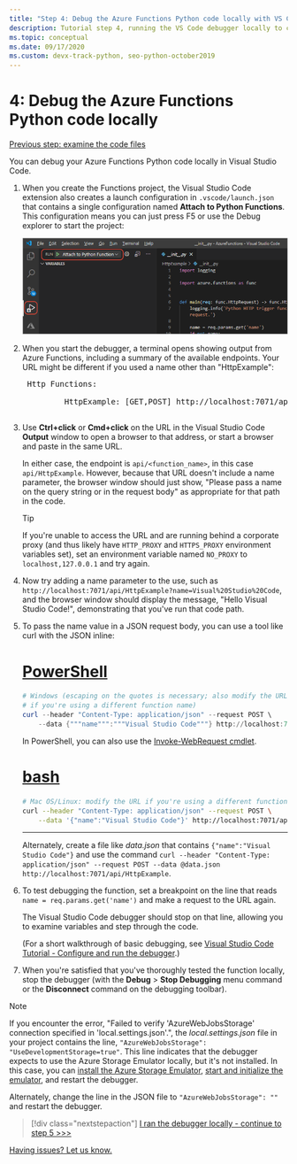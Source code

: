 ```yaml
---
title: "Step 4: Debug the Azure Functions Python code locally with VS Code"
description: Tutorial step 4, running the VS Code debugger locally to check your Python code.
ms.topic: conceptual
ms.date: 09/17/2020
ms.custom: devx-track-python, seo-python-october2019
---
```


# 4: Debug the Azure Functions Python code locally

[Previous step: examine the code files](tutorial-vs-code-serverless-python-03.md)

You can debug your Azure Functions Python code locally in Visual Studio Code.

1. When you create the Functions project, the Visual Studio Code extension also creates a launch configuration in `.vscode/launch.json` that contains a single configuration named **Attach to Python Functions**. This configuration means you can just press F5 or use the Debug explorer to start the project:

    ![Configuration for Debug explorer to start a Python project](media/tutorial-vs-code-serverless-python/configuration-to-start-a-python-project-for-debugging.png)

1. When you start the debugger, a terminal opens showing output from Azure Functions, including a summary of the available endpoints. Your URL might be different if you used a name other than "HttpExample":

    <pre>
    Http Functions:

            HttpExample: [GET,POST] http://localhost:7071/api/HttpExample
    </pre>

1. Use **Ctrl+click** or **Cmd+click** on the URL in the Visual Studio Code **Output** window to open a browser to that address, or start a browser and paste in the same URL.

    In either case, the endpoint is `api/<function_name>`, in this case `api/HttpExample`. However, because that URL doesn't include a name parameter, the browser window should just show, "Please pass a name on the query string or in the request body" as appropriate for that path in the code.

    > [!TIP]
    > If you're unable to access the URL and are running behind a corporate proxy (and thus likely have `HTTP_PROXY` and `HTTPS_PROXY` environment variables set), set an environment variable named `NO_PROXY` to `localhost,127.0.0.1` and try again.

1. Now try adding a name parameter to the use, such as `http://localhost:7071/api/HttpExample?name=Visual%20Studio%20Code`, and the browser window should display the message, "Hello Visual Studio Code!", demonstrating that you've run that code path.

1. To pass the name value in a JSON request body, you can use a tool like curl with the JSON inline:

    # [PowerShell](#tab/powershell)

    ```powershell
    # Windows (escaping on the quotes is necessary; also modify the URL
    # if you're using a different function name)
    curl --header "Content-Type: application/json" --request POST \
        --data {"""name""":"""Visual Studio Code"""} http://localhost:7071/api/HttpExample
    ```

    In PowerShell, you can also use the [Invoke-WebRequest cmdlet](/powershell/module/microsoft.powershell.utility/invoke-webrequest).

    # [bash](#tab/bash)

    ```bash
    # Mac OS/Linux: modify the URL if you're using a different function name
    curl --header "Content-Type: application/json" --request POST \
        --data '{"name":"Visual Studio Code"}' http://localhost:7071/api/HttpExample
    ```

    ---

    Alternately, create a file like *data.json* that contains `{"name":"Visual Studio Code"}` and use the command `curl --header "Content-Type: application/json" --request POST --data @data.json http://localhost:7071/api/HttpExample`.

1. To test debugging the function, set a breakpoint on the line that reads `name = req.params.get('name')` and make a request to the URL again.

    The Visual Studio Code debugger should stop on that line, allowing you to examine variables and step through the code.

    (For a short walkthrough of basic debugging, see [Visual Studio Code Tutorial - Configure and run the debugger](https://code.visualstudio.com/docs/python/python-tutorial#configure-and-run-the-debugger).)

1. When you're satisfied that you've thoroughly tested the function locally, stop the debugger (with the **Debug** > **Stop Debugging** menu command or the **Disconnect** command on the debugging toolbar).

> [!NOTE]
> If you encounter the error, "Failed to verify 'AzureWebJobsStorage' connection specified in 'local.settings.json'.", the *local.settings.json* file in your project contains the line, `"AzureWebJobsStorage": "UseDevelopmentStorage=true"`. This line indicates that the debugger expects to use the Azure Storage Emulator locally, but it's not installed. In this case, you can [install the Azure Storage Emulator](/azure/storage/common/storage-use-emulator#get-the-storage-emulator), [start and initialize the emulator](/azure/storage/common/storage-use-emulator#start-and-initialize-the-storage-emulator), and restart the debugger.
>
> Alternately, change the line in the JSON file to `"AzureWebJobsStorage": ""` and restart the debugger.

> [!div class="nextstepaction"]
> [I ran the debugger locally - continue to step 5 >>>](tutorial-vs-code-serverless-python-05.md)

[Having issues? Let us know.](https://aka.ms/python-functions-qs-ms-survey)
